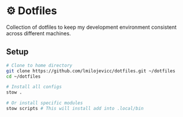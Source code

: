 # ⚙️ Dotfiles

Collection of dotfiles to keep my development environment consistent across different machines.

## Setup

```bash
# Clone to home directory
git clone https://github.com/lmilojevicc/dotfiles.git ~/dotfiles
cd ~/dotfiles

# Install all configs
stow .

# Or install specific modules
stow scripts # This will install add into .local/bin
```

